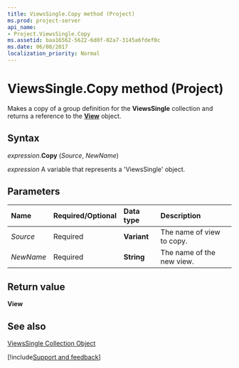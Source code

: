 ```yaml
---
title: ViewsSingle.Copy method (Project)
ms.prod: project-server
api_name:
- Project.ViewsSingle.Copy
ms.assetid: baa16562-5622-6d0f-02a7-3145a6fdef0c
ms.date: 06/08/2017
localization_priority: Normal
---
```



# ViewsSingle.Copy method (Project)

Makes a copy of a group definition for the  **ViewsSingle** collection and returns a reference to the **[View](Project.ViewSingle.md)** object.


## Syntax

_expression_.**Copy** (_Source_, _NewName_)

 _expression_ A variable that represents a 'ViewsSingle' object.


## Parameters



|Name|Required/Optional|Data type|Description|
|:-----|:-----|:-----|:-----|
| _Source_|Required|**Variant**|The name of view to copy.|
| _NewName_|Required|**String**|The name of the new view.|

## Return value

 **View**


## See also


[ViewsSingle Collection Object](Project.viewssingle(object).md)

[!include[Support and feedback](~/includes/feedback-boilerplate.md)]